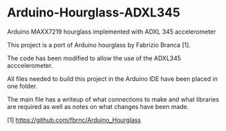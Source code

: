 # Arduino-Hourglass-ADXL345
Arduino MAXX7219 hourglass implemented with ADXL 345 accelerometer

This project is a port of Arduino hourglass by Fabrizio Branca [1].

The code has been modified to allow the use of the ADXL345 acccelerometer.

All files needed to build this project in the Arduino IDE have been placed in one folder.

The main file has a writeup of what connections to make and what libraries are required as well as notes on what changes have been made.


[1] https://github.com/fbrnc/Arduino_Hourglass
